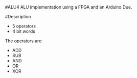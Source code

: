 #ALU4
ALU implementation using a FPGA and an Arduino Due. 

#Description
* 5 operators
* 4 bit words

The operators are:
* ADD
* SUB
* AND
* OR
* XOR